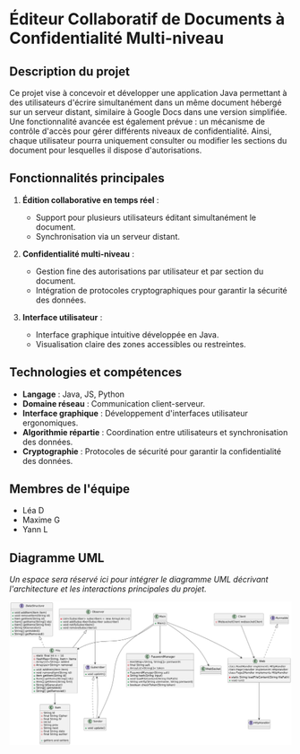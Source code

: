 # Éditeur Collaboratif de Documents à Confidentialité Multi-niveau

## Description du projet
Ce projet vise à concevoir et développer une application Java permettant à des utilisateurs d'écrire simultanément dans un même document hébergé sur un serveur distant, similaire à Google Docs dans une version simplifiée. Une fonctionnalité avancée est également prévue : un mécanisme de contrôle d'accès pour gérer différents niveaux de confidentialité. Ainsi, chaque utilisateur pourra uniquement consulter ou modifier les sections du document pour lesquelles il dispose d'autorisations.

## Fonctionnalités principales
1. **Édition collaborative en temps réel** :
   - Support pour plusieurs utilisateurs éditant simultanément le document.
   - Synchronisation via un serveur distant.

2. **Confidentialité multi-niveau** :
   - Gestion fine des autorisations par utilisateur et par section du document.
   - Intégration de protocoles cryptographiques pour garantir la sécurité des données.

3. **Interface utilisateur** :
   - Interface graphique intuitive développée en Java.
   - Visualisation claire des zones accessibles ou restreintes.

## Technologies et compétences
- **Langage** : Java, JS, Python
- **Domaine réseau** : Communication client-serveur.
- **Interface graphique** : Développement d'interfaces utilisateur ergonomiques.
- **Algorithmie répartie** : Coordination entre utilisateurs et synchronisation des données.
- **Cryptographie** : Protocoles de sécurité pour garantir la confidentialité des données.

## Membres de l'équipe
- Léa D
- Maxime G
- Yann L

## Diagramme UML
_Un espace sera réservé ici pour intégrer le diagramme UML décrivant l'architecture et les interactions principales du projet._

![Diagramme UML](/uml.png)

